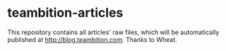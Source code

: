 teambition-articles
===================

This repository contains all articles' raw files, which will be automatically published at http://blog.teambition.com. Thanks to Wheat. 